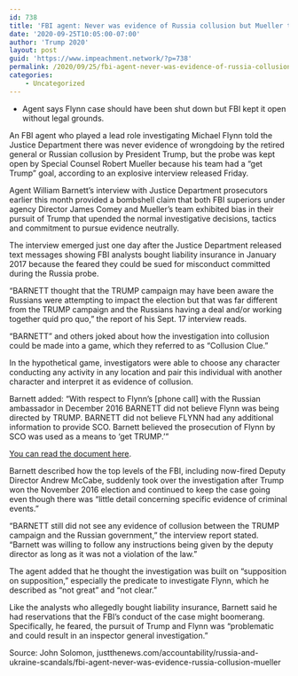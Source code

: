 ```yaml
---
id: 738
title: 'FBI agent: Never was evidence of Russia collusion but Mueller team had ‘get Trump’ goal'
date: '2020-09-25T10:05:00-07:00'
author: 'Trump 2020'
layout: post
guid: 'https://www.impeachment.network/?p=738'
permalink: /2020/09/25/fbi-agent-never-was-evidence-of-russia-collusion-but-mueller-team-had-get-trump-goal/
categories:
    - Uncategorized
---
```


- Agent says Flynn case should have been shut down but FBI kept it open without legal grounds.

An FBI agent who played a lead role investigating Michael Flynn told the Justice Department there was never evidence of wrongdoing by the retired general or Russian collusion by President Trump, but the probe was kept open by Special Counsel Robert Mueller because his team had a “get Trump” goal, according to an explosive interview released Friday.

Agent William Barnett’s interview with Justice Department prosecutors earlier this month provided a bombshell claim that both FBI superiors under agency Director James Comey and Mueller’s team exhibited bias in their pursuit of Trump that upended the normal investigative decisions, tactics and commitment to pursue evidence neutrally.

The interview emerged just one day after the Justice Department released text messages showing FBI analysts bought liability insurance in January 2017 because the feared they could be sued for misconduct committed during the Russia probe.

“BARNETT thought that the TRUMP campaign may have been aware the Russians were attempting to impact the election but that was far different from the TRUMP campaign and the Russians having a deal and/or working together quid pro quo,” the report of his Sept. 17 interview reads.

“BARNETT” and others joked about how the investigation into collusion could be made into a game, which they referred to as “Collusion Clue.”

In the hypothetical game, investigators were able to choose any character conducting any activity in any location and pair this individual with another character and interpret it as evidence of collusion.

Barnett added: “With respect to Flynn’s \[phone call\] with the Russian ambassador in December 2016 BARNETT did not believe Flynn was being directed by TRUMP. BARNETT did not believe FLYNN had any additional information to provide SCO. Barnett believed the prosecution of Flynn by SCO was used as a means to ‘get TRUMP.’”

[You can read the document here](https://justthenews.com/sites/default/files/2020-09/04518073623.pdf).

Barnett described how the top levels of the FBI, including now-fired Deputy Director Andrew McCabe, suddenly took over the investigation after Trump won the November 2016 election and continued to keep the case going even though there was “little detail concerning specific evidence of criminal events.”

“BARNETT still did not see any evidence of collusion between the TRUMP campaign and the Russian government,” the interview report stated. “Barnett was willing to follow any instructions being given by the deputy director as long as it was not a violation of the law.”

The agent added that he thought the investigation was built on “supposition on supposition,” especially the predicate to investigate Flynn, which he described as “not great” and “not clear.”

Like the analysts who allegedly bought liability insurance, Barnett said he had reservations that the FBI’s conduct of the case might boomerang. Specifically, he feared, the pursuit of Trump and Flynn was “problematic and could result in an inspector general investigation.”

Source: John Solomon, justthenews.com/accountability/russia-and-ukraine-scandals/fbi-agent-never-was-evidence-russia-collusion-mueller